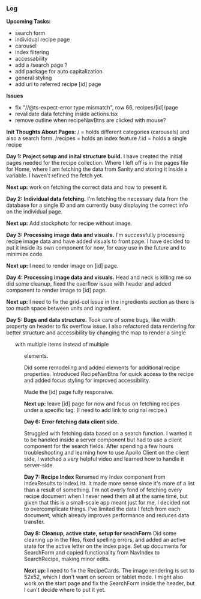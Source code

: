 ### Log

**Upcoming Tasks:**

- search form
- individual recipe page
- carousel
- index filtering
- accessability
- add a /search page ?
- add package for auto capitalization
- general styling
- add url to referred recipe [id] page

**Issues**

- fix "//@ts-expect-error type mismatch", row 66, recipes/[id]/page
- revalidate data fetching inside actions.tsx
- remove outline when recipeNavBtns are clicked with mouse?

**Init Thoughts About Pages:**
/ = holds different categories (carousels) and also a search form.
/recipes = holds an index feature
/:id = holds a single recipe

**Day 1: Project setup and inital structure build.**
I have created the initial pages needed for the recipe collection.
Where I left off is in the pages file for Home, where I am fetching the data from Sanity and storing it inside a variable. I haven't refined the fetch yet.

**Next up:** work on fetching the correct data and how to present it.

**Day 2: Individual data fetching.**
I'm fetching the necessary data from the database for a single ID and am currently busy displaying the correct info on the individual page.

**Next up:** Add stockphoto for recipe without image.

**Day 3: Processing image data and visuals.**
I'm successfully processing recipe image data and have added visuals to front page. I have decided to put it inside its own component for now, for easy use in the future and to minimize code.

**Next up:** I need to render image on [id] page.

**Day 4: Processing image data and visuals.**
Head and neck is killing me so did some cleanup, fixed the overflow issue with header and added component to render image to [id] page.

**Next up:** I need to fix the grid-col issue in the ingredients section as there is too much space between units and ingredient.

**Day 5: Bugs and data structure.**
Took care of some bugs, like width property on header to fix overflow issue. I also refactored data rendering for better structure and accessibility by changing the map to render a single <ul> with multiple items instead of multiple <ul> elements.

Did some remodeling and added elements for additional recipe properties. Introduced RecipeNavBtns for quick access to the recipe and added focus styling for improved accessibility.

Made the [id] page fully responsive.

**Next up:** leave [id] page for now and focus on fetching recipes under a specific tag. (I need to add link to original recipe.)

**Day 6: Error fetching data client side.**

Struggled with fetching data based on a search function. I wanted it to be handled inside a server component but had to use a client component for the search fields. After spending a few hours troubleshooting and learning how to use Apollo Client on the client side, I watched a very helpful video and learned how to handle it server-side.

**Day 7: Recipe Index**
Renamed my Index component from indexResults to indexList. It made more sense since it's more of a list than a result of something. I'm not overly fond of fetching every recipe document when I never need them all at the same time, but given that this is a small-scale app meant just for me, I decided not to overcomplicate things. I've limited the data I fetch from each document, which already improves performance and reduces data transfer.

**Day 8: Cleanup, active state, setup for seachForm**
Did some cleaning up in the files, fixed spelling errors, and added an active state for the active letter on the index page. Set up documents for SearchForm and copied functionality from NavIndex to SearchRecipe, making minor edits.

**Next up:** I need to fix the RecipeCards. The image rendering is set to 52x52, which I don't want on screen or tablet mode. I might also work on the start page and fix the SearchForm inside the header, but I can't decide where to put it yet.

